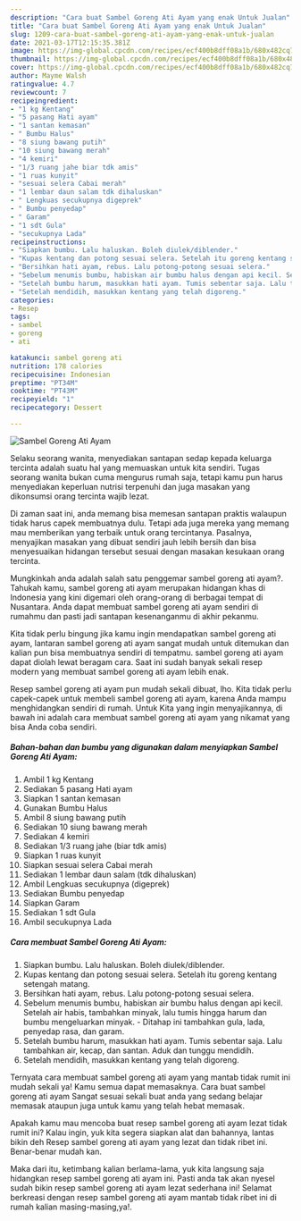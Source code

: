 ```yaml
---
description: "Cara buat Sambel Goreng Ati Ayam yang enak Untuk Jualan"
title: "Cara buat Sambel Goreng Ati Ayam yang enak Untuk Jualan"
slug: 1209-cara-buat-sambel-goreng-ati-ayam-yang-enak-untuk-jualan
date: 2021-03-17T12:15:35.381Z
image: https://img-global.cpcdn.com/recipes/ecf400b8dff08a1b/680x482cq70/sambel-goreng-ati-ayam-foto-resep-utama.jpg
thumbnail: https://img-global.cpcdn.com/recipes/ecf400b8dff08a1b/680x482cq70/sambel-goreng-ati-ayam-foto-resep-utama.jpg
cover: https://img-global.cpcdn.com/recipes/ecf400b8dff08a1b/680x482cq70/sambel-goreng-ati-ayam-foto-resep-utama.jpg
author: Mayme Walsh
ratingvalue: 4.7
reviewcount: 7
recipeingredient:
- "1 kg Kentang"
- "5 pasang Hati ayam"
- "1 santan kemasan"
- " Bumbu Halus"
- "8 siung bawang putih"
- "10 siung bawang merah"
- "4 kemiri"
- "1/3 ruang jahe biar tdk amis"
- "1 ruas kunyit"
- "sesuai selera Cabai merah"
- "1 lembar daun salam tdk dihaluskan"
- " Lengkuas secukupnya digeprek"
- " Bumbu penyedap"
- " Garam"
- "1 sdt Gula"
- "secukupnya Lada"
recipeinstructions:
- "Siapkan bumbu. Lalu haluskan. Boleh diulek/diblender."
- "Kupas kentang dan potong sesuai selera. Setelah itu goreng kentang setengah matang."
- "Bersihkan hati ayam, rebus. Lalu potong-potong sesuai selera."
- "Sebelum menumis bumbu, habiskan air bumbu halus dengan api kecil. Setelah air habis, tambahkan minyak, lalu tumis hingga harum dan bumbu mengeluarkan minyak.  Ditahap ini tambahkan gula, lada, penyedap rasa, dan garam."
- "Setelah bumbu harum, masukkan hati ayam. Tumis sebentar saja. Lalu tambahkan air, kecap, dan santan. Aduk dan tunggu mendidih."
- "Setelah mendidih, masukkan kentang yang telah digoreng."
categories:
- Resep
tags:
- sambel
- goreng
- ati

katakunci: sambel goreng ati 
nutrition: 178 calories
recipecuisine: Indonesian
preptime: "PT34M"
cooktime: "PT43M"
recipeyield: "1"
recipecategory: Dessert

---
```



![Sambel Goreng Ati Ayam](https://img-global.cpcdn.com/recipes/ecf400b8dff08a1b/680x482cq70/sambel-goreng-ati-ayam-foto-resep-utama.jpg)

Selaku seorang wanita, menyediakan santapan sedap kepada keluarga tercinta adalah suatu hal yang memuaskan untuk kita sendiri. Tugas seorang  wanita bukan cuma mengurus rumah saja, tetapi kamu pun harus menyediakan keperluan nutrisi terpenuhi dan juga masakan yang dikonsumsi orang tercinta wajib lezat.

Di zaman  saat ini, anda memang bisa memesan santapan praktis walaupun tidak harus capek membuatnya dulu. Tetapi ada juga mereka yang memang mau memberikan yang terbaik untuk orang tercintanya. Pasalnya, menyajikan masakan yang dibuat sendiri jauh lebih bersih dan bisa menyesuaikan hidangan tersebut sesuai dengan masakan kesukaan orang tercinta. 



Mungkinkah anda adalah salah satu penggemar sambel goreng ati ayam?. Tahukah kamu, sambel goreng ati ayam merupakan hidangan khas di Indonesia yang kini digemari oleh orang-orang di berbagai tempat di Nusantara. Anda dapat membuat sambel goreng ati ayam sendiri di rumahmu dan pasti jadi santapan kesenanganmu di akhir pekanmu.

Kita tidak perlu bingung jika kamu ingin mendapatkan sambel goreng ati ayam, lantaran sambel goreng ati ayam sangat mudah untuk ditemukan dan kalian pun bisa membuatnya sendiri di tempatmu. sambel goreng ati ayam dapat diolah lewat beragam cara. Saat ini sudah banyak sekali resep modern yang membuat sambel goreng ati ayam lebih enak.

Resep sambel goreng ati ayam pun mudah sekali dibuat, lho. Kita tidak perlu capek-capek untuk membeli sambel goreng ati ayam, karena Anda mampu menghidangkan sendiri di rumah. Untuk Kita yang ingin menyajikannya, di bawah ini adalah cara membuat sambel goreng ati ayam yang nikamat yang bisa Anda coba sendiri.

<!--inarticleads1-->

##### Bahan-bahan dan bumbu yang digunakan dalam menyiapkan Sambel Goreng Ati Ayam:

1. Ambil 1 kg Kentang
1. Sediakan 5 pasang Hati ayam
1. Siapkan 1 santan kemasan
1. Gunakan  Bumbu Halus
1. Ambil 8 siung bawang putih
1. Sediakan 10 siung bawang merah
1. Sediakan 4 kemiri
1. Sediakan 1/3 ruang jahe (biar tdk amis)
1. Siapkan 1 ruas kunyit
1. Siapkan sesuai selera Cabai merah
1. Sediakan 1 lembar daun salam (tdk dihaluskan)
1. Ambil  Lengkuas secukupnya (digeprek)
1. Sediakan  Bumbu penyedap
1. Siapkan  Garam
1. Sediakan 1 sdt Gula
1. Ambil secukupnya Lada




<!--inarticleads2-->

##### Cara membuat Sambel Goreng Ati Ayam:

1. Siapkan bumbu. Lalu haluskan. Boleh diulek/diblender.
1. Kupas kentang dan potong sesuai selera. Setelah itu goreng kentang setengah matang.
1. Bersihkan hati ayam, rebus. Lalu potong-potong sesuai selera.
1. Sebelum menumis bumbu, habiskan air bumbu halus dengan api kecil. Setelah air habis, tambahkan minyak, lalu tumis hingga harum dan bumbu mengeluarkan minyak.  - Ditahap ini tambahkan gula, lada, penyedap rasa, dan garam.
1. Setelah bumbu harum, masukkan hati ayam. Tumis sebentar saja. Lalu tambahkan air, kecap, dan santan. Aduk dan tunggu mendidih.
1. Setelah mendidih, masukkan kentang yang telah digoreng.




Ternyata cara membuat sambel goreng ati ayam yang mantab tidak rumit ini mudah sekali ya! Kamu semua dapat memasaknya. Cara buat sambel goreng ati ayam Sangat sesuai sekali buat anda yang sedang belajar memasak ataupun juga untuk kamu yang telah hebat memasak.

Apakah kamu mau mencoba buat resep sambel goreng ati ayam lezat tidak rumit ini? Kalau ingin, yuk kita segera siapkan alat dan bahannya, lantas bikin deh Resep sambel goreng ati ayam yang lezat dan tidak ribet ini. Benar-benar mudah kan. 

Maka dari itu, ketimbang kalian berlama-lama, yuk kita langsung saja hidangkan resep sambel goreng ati ayam ini. Pasti anda tak akan nyesel sudah bikin resep sambel goreng ati ayam lezat sederhana ini! Selamat berkreasi dengan resep sambel goreng ati ayam mantab tidak ribet ini di rumah kalian masing-masing,ya!.

